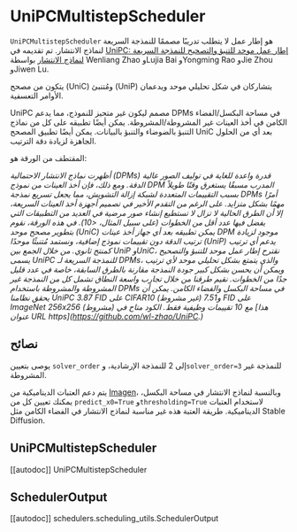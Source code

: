 # UniPCMultistepScheduler

`UniPCMultistepScheduler` هو إطار عمل لا يتطلب تدريبًا مصممًا للنمذجة السريعة لنماذج الانتشار. تم تقديمه في [UniPC: إطار عمل موحد للتنبؤ والتصحيح للنمذجة السريعة لنماذج الانتشار](https://huggingface.co/papers/2302.04867) بواسطة Wenliang Zhao وLujia Bai وYongming Rao وJie Zhou وJiwen Lu.

يتكون من مصحح (UniC) ومُتنبئ (UniP) يتشاركان في شكل تحليلي موحد ويدعمان الأوامر التعسفية.

UniPC مصمم ليكون غير متحيز للنموذج، مما يدعم DPMs في مساحة البكسل/الفضاء الكامن في أخذ العينات غير المشروطة/المشروطة. يمكن أيضًا تطبيقه على كل من نماذج التنبؤ بالضوضاء والتنبؤ بالبيانات. يمكن أيضًا تطبيق المصحح UniC بعد أي من الحلول الجاهزة لزيادة دقة الترتيب.

المقتطف من الورقة هو:

*أظهرت نماذج الانتشار الاحتمالية (DPMs) قدرة واعدة للغاية في توليف الصور عالية الدقة. ومع ذلك، فإن أخذ العينات من نموذج DPM المدرب مسبقًا يستغرق وقتًا طويلاً بسبب التقييمات المتعددة لشبكة إزالة التشويش، مما يجعل تسريع نمذجة DPMs أمرًا مهمًا بشكل متزايد. على الرغم من التقدم الأخير في تصميم أجهزة أخذ العينات السريعة، إلا أن الطرق الحالية لا تزال لا تستطيع إنشاء صور مرضية في العديد من التطبيقات التي يفضل فيها عدد أقل من الخطوات (على سبيل المثال، <10). في هذه الورقة، نقوم بتطوير مصحح موحد (UniC) يمكن تطبيقه بعد أي جهاز أخذ عينات DPM موجود لزيادة ترتيب الدقة دون تقييمات نموذج إضافية، ونستمد مُتنبئًا موحدًا (UniP) يدعم أي ترتيب كمنتج ثانوي. من خلال الجمع بين UniP وUniC، نقترح إطار عمل موحد للتنبؤ والتصحيح يسمى UniPC للنمذجة السريعة لـ DPMs، والذي يتمتع بشكل تحليلي موحد لأي ترتيب ويمكن أن يحسن بشكل كبير جودة النمذجة مقارنة بالطرق السابقة، خاصة في عدد قليل جدًا من الخطوات. نقيم طرقنا من خلال تجارب واسعة النطاق تشمل كل من النمذجة غير المشروطة والمشروطة باستخدام DPMs في مساحة البكسل والفضاء الكامن. يمكن أن يحقق نظامنا UniPC 3.87 FID على CIFAR10 (غير مشروط) و7.51 FID على ImageNet 256x256 (مشروط) مع 10 تقييمات وظيفية فقط. الكود متاح في [هذا عنوان URL https](<https://github.com/wl-zhao/UniPC>.)*

## نصائح

يوصى بتعيين `solver_order` إلى 2 للنمذجة الإرشادية، و`solver_order=3` للنمذجة غير المشروطة.

يتم دعم العتبات الديناميكية من [Imagen](https://huggingface.co/papers/2205.11487)، وبالنسبة لنماذج الانتشار في مساحة البكسل، يمكنك تعيين كل من `predict_x0=True` و`thresholding=True` لاستخدام العتبات الديناميكية. طريقة العتبة هذه غير مناسبة لنماذج الانتشار في الفضاء الكامن مثل Stable Diffusion.

## UniPCMultistepScheduler

[[autodoc]] UniPCMultistepScheduler

## SchedulerOutput

[[autodoc]] schedulers.scheduling_utils.SchedulerOutput